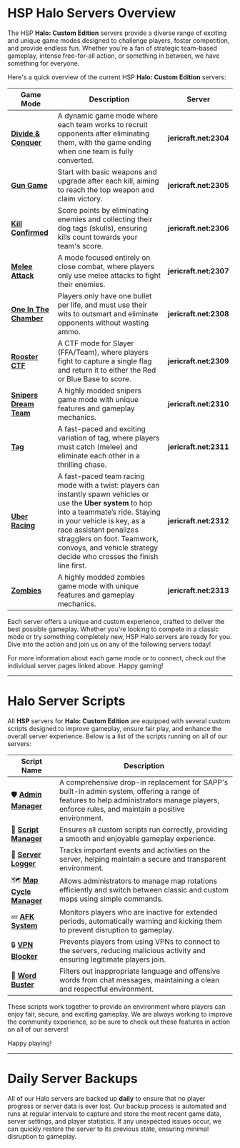 # HSP Halo Servers Overview

The HSP **Halo: Custom Edition** servers provide a diverse range of exciting and unique game modes designed to challenge
players, foster competition, and provide endless fun. Whether you're a fan of strategic team-based gameplay, intense
free-for-all action, or something in between, we have something for everyone.

Here's a quick overview of the current HSP **Halo: Custom Edition** servers:

| Game Mode                                               | Description                                                                                                                                                                                                                                                                                                    | Server                 |
|---------------------------------------------------------|----------------------------------------------------------------------------------------------------------------------------------------------------------------------------------------------------------------------------------------------------------------------------------------------------------------|------------------------|
| **[Divide & Conquer](servers/divide_and_conquer.md)**   | A dynamic game mode where each team works to recruit opponents after eliminating them, with the game ending when one team is fully converted.                                                                                                                                                                  | **jericraft.net:2304** |
| **[Gun Game](servers/gun_game.md)**                     | Start with basic weapons and upgrade after each kill, aiming to reach the top weapon and claim victory.                                                                                                                                                                                                        | **jericraft.net:2305** |
| **[Kill Confirmed](servers/kill_confirmed.md)**         | Score points by eliminating enemies and collecting their dog tags (skulls), ensuring kills count towards your team's score.                                                                                                                                                                                    | **jericraft.net:2306** |
| **[Melee Attack](servers/melee_attack.md)**             | A mode focused entirely on close combat, where players only use melee attacks to fight their enemies.                                                                                                                                                                                                          | **jericraft.net:2307** |
| **[One In The Chamber](servers/one_in_the_chamber.md)** | Players only have one bullet per life, and must use their wits to outsmart and eliminate opponents without wasting ammo.                                                                                                                                                                                       | **jericraft.net:2308** |
| **[Rooster CTF](servers/rooster_ctf.md)**               | A CTF mode for Slayer (FFA/Team), where players fight to capture a single flag and return it to either the Red or Blue Base to score.                                                                                                                                                                          | **jericraft.net:2309** |
| **[Snipers Dream Team](servers/snipers_dream_team.md)** | A highly modded snipers game mode with unique features and gameplay mechanics.                                                                                                                                                                                                                                 | **jericraft.net:2310** |
| **[Tag](servers/tag.md)**                               | A fast-paced and exciting variation of tag, where players must catch (melee) and eliminate each other in a thrilling chase.                                                                                                                                                                                    | **jericraft.net:2311** |
| **[Uber Racing](servers/uber_racing.md)**               | A fast-paced team racing mode with a twist: players can instantly spawn vehicles or use the **Uber system** to hop into a teammate’s ride. Staying in your vehicle is key, as a race assistant penalizes stragglers on foot. Teamwork, convoys, and vehicle strategy decide who crosses the finish line first. | **jericraft.net:2312** |
| **[Zombies](servers/zombies.md)**                       | A highly modded zombies game mode with unique features and gameplay mechanics.                                                                                                                                                                                                                                 | **jericraft.net:2313** |

Each server offers a unique and custom experience, crafted to deliver the best possible gameplay. Whether you're looking
to compete in a classic mode or try something completely new, HSP Halo servers are ready for you. Dive into the
action and join us on any of the following servers today!

For more information about each game mode or to connect, check out the individual server pages linked above. Happy
gaming!

---

# Halo Server Scripts

All **HSP** servers for **Halo: Custom Edition** are equipped with several custom scripts designed to improve
gameplay, ensure fair play, and enhance the overall server experience. Below is a list of the scripts running on all of
our servers:

| **Script Name**                                                                                    | **Description**                                                                                                                                                                               | 
|----------------------------------------------------------------------------------------------------|-----------------------------------------------------------------------------------------------------------------------------------------------------------------------------------------------| 
| 🛡️️ [**Admin Manager**](https://github.com/Chalwk/HALO-SCRIPT-PROJECTS/releases/tag/AdminManager) | A comprehensive drop-in replacement for SAPP's built-in admin system, offering a range of features to help administrators manage players, enforce rules, and maintain a positive environment. |
| 💼 [**Script Manager**](../../sapp/utility/script_manager.lua)                                     | Ensures all custom scripts run correctly, providing a smooth and enjoyable gameplay experience.                                                                                               |
| 📝 [**Server Logger**](../../sapp/utility/server_logger.lua)                                       | Tracks important events and activities on the server, helping maintain a secure and transparent environment.                                                                                  |
| 🗺️ [**Map Cycle Manager**](../../sapp/utility/mapcycle_manager.lua)                               | Allows administrators to manage map rotations efficiently and switch between classic and custom maps using simple commands.                                                                   |
| 💤 [**AFK System**](../../sapp/utility/afk_system.lua)                                             | Monitors players who are inactive for extended periods, automatically warning and kicking them to prevent disruption to gameplay.                                                             |
| 🔒 [**VPN Blocker**](../../sapp/utility/vpn_blocker.lua)                                           | Prevents players from using VPNs to connect to the servers, reducing malicious activity and ensuring legitimate players join.                                                                 |
| 🚫 [**Word Buster**](https://github.com/Chalwk/HALO-SCRIPT-PROJECTS/releases/tag/Word-Buster)      | Filters out inappropriate language and offensive words from chat messages, maintaining a clean and respectful environment.                                                                    |

These scripts work together to provide an environment where players can enjoy fair, secure, and exciting gameplay. We
are always working to improve the community experience, so be sure to check out these features in action on all of our
servers!

Happy playing!

---

# Daily Server Backups

All of our Halo servers are backed up **daily** to ensure that no player progress or server data is ever lost. Our
backup process is automated and runs at regular intervals to capture and store the most recent game data, server
settings, and player statistics. If any unexpected issues occur, we can quickly restore the server to its previous
state, ensuring minimal disruption to gameplay.